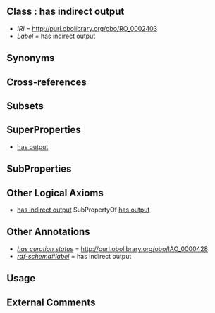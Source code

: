 
## Class : has indirect output

 * *IRI* = http://purl.obolibrary.org/obo/RO_0002403
 * *Label* = has indirect output

## Synonyms


## Cross-references


## Subsets


## SuperProperties

 * [has output](../../RO/34/RO_0002234.md)

## SubProperties


## Other Logical Axioms

 * [has indirect output](../../RO/03/RO_0002403.md) SubPropertyOf [has output](../../RO/34/RO_0002234.md)

## Other Annotations

 * *[has curation status](../../IAO/14/IAO_0000114.md)* = http://purl.obolibrary.org/obo/IAO_0000428
 * *[rdf-schema#label](../../el/rdf-schema#label.md)* = has indirect output

## Usage


## External Comments


